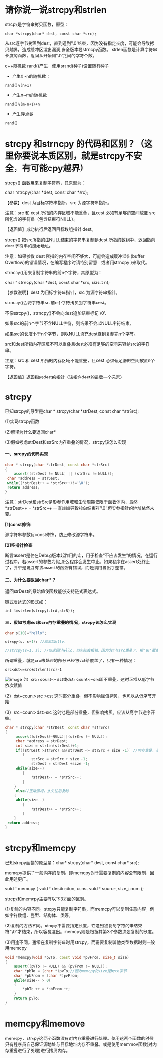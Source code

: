 # 请你说一说strcpy和strlen
strcpy是字符串拷贝函数，原型：

```
char *strcpy(char* dest, const char *src);
```


从src逐字节拷贝到dest，直到遇到'\0'结束，因为没有指定长度，可能会导致拷贝越界，造成缓冲区溢出漏洞,安全版本是strncpy函数。
strlen函数是计算字符串长度的函数，返回从开始到'\0'之间的字符个数。

c++随机数 rand()产生，使用srand(种子)设置随机种子
* 产生0~n的随机数：

```
rand()%(n+1)
```
* 产生n~m的随机数

```
rand()%(m-n+1)+n
```

* 产生浮点数

```
rand()
```


# strcpy 和strncpy 的代码和区别？（这里你要说本质区别，就是strcpy不安全，有可能cpy越界）
strcpy() 函数用来复制字符串，其原型为：

char *strcpy(char *dest, const char *src);

【参数】dest 为目标字符串指针，src 为源字符串指针。

注意：src 和 dest 所指的内存区域不能重叠，且dest 必须有足够的空间放置 src 所包含的字符串（包含结束符NULL）。

【返回值】成功执行后返回目标数组指针 dest。

strcpy() 把src所指的由NULL结束的字符串复制到dest 所指的数组中，返回指向 dest 字符串的起始地址。

注意：如果参数 dest 所指的内存空间不够大，可能会造成缓冲溢出(buffer Overflow)的错误情况，在编写程序时请特别留意，或者用strncpy()来取代。

strncpy()用来复制字符串的前n个字符，其原型为：

char * strncpy(char *dest, const char *src, size_t n);

【参数说明】dest 为目标字符串指针，src 为源字符串指针。

strncpy()会将字符串src前n个字符拷贝到字符串dest。

不像strcpy()，strncpy()不会向dest追加结束标记'\0'.

如果src的前n个字节不含NULL字符，则结果不会以NULL字符结束。

如果src的长度小于n个字节，则以NULL填充dest直到复制完n个字节。

src和dest所指内存区域不可以重叠且dest必须有足够的空间来容纳src的字符串。

注意：src 和 dest 所指的内存区域不能重叠，且dest 必须有足够的空间放置n个字符。

【返回值】返回指向dest的指针（该指向dest的最后一个元素）

# strcpy

已知strcpy的原型是char * strcpy(char *strDest, const char *strSrc);

(1)实现strcpy函数

(2)解释为什么要返回char*

(3)假如考虑strDest和strSrc内存重叠的情况，strcpy该怎么实现

#### 一、strcpy的代码实现

```c++
char * strcpy(char *strDest, const char *strSrc) 
{
    assert((strDest != NULL) || (strSrc != NULL));  
 char *address = strDest;					
 while((*strDest++ = *strSrc++)!='\0');		
 return address;
}
```

注意：strDest和strSrc是形参作用域和生命周期仅限于函数体内，虽然*strDest++ = *strSrc++ 一直加加导致指向结束符'\0',但实参指针的地址依然未变。

**[1]const修饰**

源字符串参数用const修饰，防止修改源字符串。

**[2]空指针检查**

断言assert是仅在Debug版本起作用的宏，用于检查“不应该发生”的情况，在运行过程中，若assert的参数为假,那么程序会发生中止。如果程序在assert处终止了，并不是说含有该assert的函数有错误，而是调用者出了差错。

#### 二、为什么要返回char *？
返回strDest的原始值使函数能够支持链式表达式。

链式表达式的形式如：


```
int l=strlen(strcpy(strA,strB));
```
#### 三、假如考虑dst和src内存重叠的情况，strcpy该怎么实现

```c++
char s[10]="hello";

strcpy(s, s+1); //应返回ello，

//strcpy(s+1, s); //应返回hhello，但实际会报错，因为dst与src重叠了，把'\0'覆盖了
```


所谓重叠，就是src未处理的部分已经被dst给覆盖了，只有一种情况：

```
src<dst<=src+strlen(src)-1
```
![image](https://pic3.zhimg.com/80/v2-a157d07599c3ec2e797a25df3262a416_1440w.jpg)
(1）src+count<=dst或dst+count<=src即不重叠，这时正常从低字节依次赋值

(2）dst+count>src >dst 这时部分重叠，但不影响赋值拷贝，也可以从低字节开始

(3）src+count>dst>src 这时也是部分重叠，但影响拷贝，应该从高字节逆序开始。

```c++
char * strcpy(char *strDest, const char *strSrc)
{
     assert((strDest!=NULL)||(strSrc != NULL));
     char *address = strDest;
     int size = strlen(strDest)+1;
     if((strDest >strSrc) &&(strDest <= strSrc + size -1)) //内存重叠，从尾往前复制
        {
            strSrc = strSrc + size -1;
            strDest = strDest +size -1;
     while(size--)
        {
            *strDest-- = *strSrc--;
        }
    }
     else//正常情况，从头往后复制
    {
     while(size--)
        {
            *strDest++ = *strSrc++;
        }
    }
 return address;
}
```

# strcpy和memcpy
已知strcpy函数的原型是：char* strcpy(char* dest, const char* src);

memcpy提供了一般内存的复制。即memcpy对于需要复制的内容没有限制，因此用途更广。

void * memcpy ( void * destination, const void * source, size_t num );

strcpy和memcpy主要有以下3方面的区别。

(1)复制的内容不同。strcpy只能复制字符串，而memcpy可以复制任意内容，例如字符数组、整型、结构体、类等。

(2)复制的方法不同。strcpy不需要指定长度，它遇到被复制字符的串结束符"\0"才结束，所以容易溢出。memcpy则是根据其第3个参数决定复制的长度。

(3)用途不同。通常在复制字符串时用strcpy，而需要复制其他类型数据时则一般用memcpy

```c++
void *memcpy(void *pvTo, const void *pvFrom, size_t size)
{
    assert((pvTo != NULL) && (pvFrom != NULL));
    char *pbTo = (char *)pvTo;//因为memcpy的size是byte字节
    char *pbFrom = (char *)pvFrom;
    while(size-- > 0)
    {
        *pbTo ++ = *pbFrom ++;
    }
    return pvTo;
}
```
# memcpy和memove
memcpy，strcpy这两个函数没有对内存重叠进行处理。使用这两个函数的时候只有程序员自己保证源地址与目标地址内存不重叠。或是使用memmov函数(对内存重叠进行了处理)进行拷贝内存。